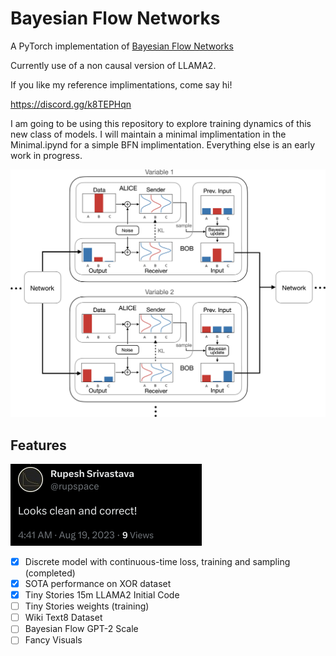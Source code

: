 # Bayesian Flow Networks

A PyTorch implementation of [Bayesian Flow Networks](https://arxiv.org/abs/2308.07037)

Currently use of a non causal version of LLAMA2. 

If you like my reference implimentations, come say hi!

https://discord.gg/k8TEPHqn


I am going to be using this repository to explore training dynamics of this new class of models. I will maintain a minimal implimentation in the Minimal.ipynd for a simple BFN implimentation. Everything else is an early work in progress.


![Paper Figure - BFN](https://github.com/Algomancer/Bayesian-Flow-Networks/blob/main/bfn.jpeg)

## Features

![Correctness](https://github.com/Algomancer/Bayesian-Flow-Networks/blob/main/correctness.png)

- [x] Discrete model with continuous-time loss, training and sampling (completed)
- [x] SOTA performance on XOR dataset
- [x] Tiny Stories 15m LLAMA2 Initial Code
- [ ] Tiny Stories weights (training)
- [ ] Wiki Text8 Dataset
- [ ] Bayesian Flow GPT-2 Scale
- [ ] Fancy Visuals
